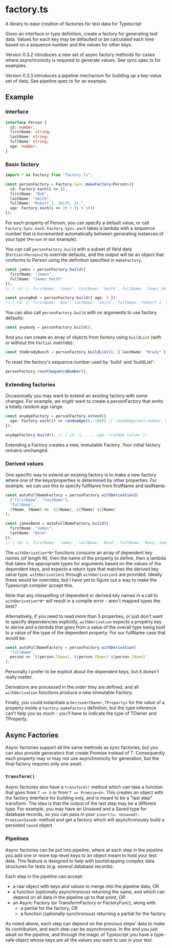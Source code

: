 # factory.ts

A library to ease creation of factories for test data for Typescript

Given an interface or type definition, create a factory for generating test data. Values for each key may be defaulted or be calculated each time based on a sequence number and the values for other keys.

Version 0.3.2 introduces a new set of async factory methods for cases where asynchronicity is required to generate values. See sync.spec.ts for examples.

Version 0.3.3 introduces a pipeline mechanism for building up a key-value set of data. See pipeline.spec.ts for an example.

## Example

### Interface

```typescript
interface Person {
  id: number;
  firstName: string;
  lastName: string;
  fullName: string;
  age: number;
}
```

### Basic factory

```typescript
import * as Factory from "factory.ts";

const personFactory = Factory.Sync.makeFactory<Person>({
  id: Factory.each(i => i),
  firstName: "Bob",
  lastName: "Smith",
  fullName: "Robert J. Smith, Jr.",
  age: Factory.each(i => 20 + (i % 10))
});
```

For each property of Person, you can specify a default value, or call `Factory.Sync.each`. `Factory.Sync.each` takes a lambda with a sequence number that is incremented automatically between generating instances of your type (`Person` in our example).

You can call `personFactory.build` with a subset of field data (`Partial<Person>`) to override defaults, and the output will be an object that conforms to Person using the definition specified in `makeFactory`.

```typescript
const james = personFactory.build({
  firstName: "James",
  fullName: "James Smith"
});
// { id: 1, firstName: 'James', lastName: 'Smith', fullName: 'James Smith', age: 21 };

const youngBob = personFactory.build({ age: 5 });
// { id: 2, firstName: 'Bob', lastName: 'Smith', fullName: 'Robert J. Smith, Jr.', age: 5 };
```

You can also call `personFactory.build` with no arguments to use factory defaults:

```typescript
const anybody = personFactory.build();
```

And you can create an array of objects from factory using `buildList` (with or without the `Partial` override):

```typescript
const theBradyBunch = personFactory.buildList(8, { lastName: "Brady" });
```

To reset the factory's sequence number used by 'build' and 'buildList':

```typescript
personFactory.resetSequenceNumber();
```

### Extending factories

Occasionally you may want to extend an existing factory with some changes. For example, we might want to create a personFactory that emits a totally random age range:

```typescript
const anyAgeFactory = personFactory.extend({
  age: Factory.each(() => randomAge(0, 100)) // randomAge(min:number, max:number) => number
});

anyAgeFactory.build(); // { id: 1, ..., age: <random value> };
```

Extending a Factory creates a new, immutable Factory. Your initial factory remains unchanged.

### Derived values

One specific way to extend an existing factory is to make a new factory where one of the keys/properties is determined by other properties. For example. we can use this to specify fullName from firstName and lastName:

```typescript
const autoFullNameFactory = personFactory.withDerivation2(
  ["firstName", "lastName"],
  "fullName",
  (fName, lName) => `${lName}, ${fName} ${lName}`
);

const jamesBond = autoFullNameFactory.build({
  firstName: "James",
  lastName: "Bond"
});
// { id: 1, firstName: 'James', lastName: 'Bond', fullName: 'Bond, James Bond', age: 21 };
```

The `withDerivation*N*` functions consume an array of dependent key names (of length N), then the name of the property to define, then a lambda that takes the appropriate types for arguments based on the values of the dependent keys, and expects a return type that matches the derived key value type. `withDerivation1` through `withDerivation5` are provided. Ideally these would be overrides, but I have yet to figure out a way to make the Typescript compiler accept this.

Note that any misspelling of dependent or derived key names in a call to `withDerivation*N*` will result in a compile error - aren't mapped types the best?

Alternatively, if you need to read more than 5 properties, or just don't want to specify dependencies explicitly, `withDerivation` expects a property key to derive and a lambda that goes from a value of the overall type being built to a value of the type of the dependent property. For our fullName case that would be:

```typescript
const autoFullNameFactory = personFactory.withDerivation(
  "fullName",
  person => `${person.lName}, ${person.fName} ${person.lName}`
);
```

Personally I prefer to be explicit about the dependent keys, but it doesn't really matter.

Derivations are processed in the order they are defined, and all `withDerivation` functions produce a new immutable Factory.

Finally, you could instantiate a `Derived<TOwner,TProperty>` for the value of a property inside a `Factory.makeFactory` definition, but the type inference can't help you as much - you'll have to indicate the type of TOwner and TProperty.

## Async Factories

Async factories support all the same methods as sync factories, but you can also provide generators that create Promise<T> instead of T. Consequently each property may or may not use asynchronicity for generation, but the final factory requires only one await.

### `transform()`

Async factories also have a `transform()` method which can take a function that goes from `T => U` or from `T => Promise<U>`. This creates an object with the factory interface for building only, and is meant to be a "last step" transform. The idea is that the output of the last step may be a different type. For example, you may have an Unsaved and a Saved type for database records, so you can pass in your `insert(u: Unsaved): Promise<Saved>` method and get a factory which will asynchronously build a persisted `Saved` object.

### Pipelines

Async factories can be put into pipeline, where at each step in the pipeline you add one or more top-level keys to an object meant to hold your test data.
This feature is designed to help with bootstrapping complex data structures for tests (e.g. several database records).

Each step in the pipeline can accept:

- a raw object with keys and values to merge into the pipeline data, OR
- a function (optionally asynchronous) returning the same, and which can depend on all data in the pipeline up to that point, OR
- an Async Factory (or TransformFactory or FactoryFunc), along with:
  - a partial for the factory, OR
  - a function (optionally synchronous) returning a partial for the factory

As noted above, each step can depend on the previous steps' data to make its contribution, and each step can be asynchronous. In the end you just await on the pipeline, and through the magic of Typescript you have a type-safe object whose keys are all the values you want to use in your test.
